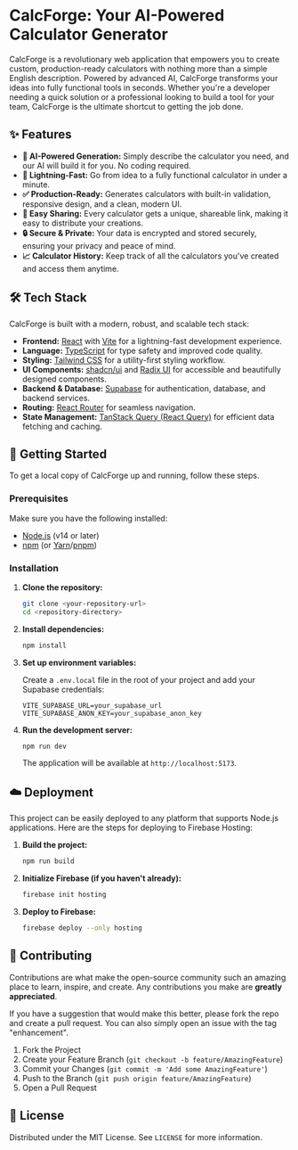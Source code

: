 # CalcForge: Your AI-Powered Calculator Generator

CalcForge is a revolutionary web application that empowers you to create custom, production-ready calculators with nothing more than a simple English description. Powered by advanced AI, CalcForge transforms your ideas into fully functional tools in seconds. Whether you're a developer needing a quick solution or a professional looking to build a tool for your team, CalcForge is the ultimate shortcut to getting the job done.

## ✨ Features

*   **🤖 AI-Powered Generation:** Simply describe the calculator you need, and our AI will build it for you. No coding required.
*   **🚀 Lightning-Fast:** Go from idea to a fully functional calculator in under a minute.
*   **✅ Production-Ready:** Generates calculators with built-in validation, responsive design, and a clean, modern UI.
*   **🔗 Easy Sharing:** Every calculator gets a unique, shareable link, making it easy to distribute your creations.
*   **🔒 Secure & Private:** Your data is encrypted and stored securely, ensuring your privacy and peace of mind.
*   **📈 Calculator History:** Keep track of all the calculators you've created and access them anytime.

## 🛠️ Tech Stack

CalcForge is built with a modern, robust, and scalable tech stack:

*   **Frontend:** [React](https://reactjs.org/) with [Vite](https://vitejs.dev/) for a lightning-fast development experience.
*   **Language:** [TypeScript](https://www.typescriptlang.org/) for type safety and improved code quality.
*   **Styling:** [Tailwind CSS](https://tailwindcss.com/) for a utility-first styling workflow.
*   **UI Components:** [shadcn/ui](https://ui.shadcn.com/) and [Radix UI](https://www.radix-ui.com/) for accessible and beautifully designed components.
*   **Backend & Database:** [Supabase](https.supabase.io/) for authentication, database, and backend services.
*   **Routing:** [React Router](https://reactrouter.com/) for seamless navigation.
*   **State Management:** [TanStack Query (React Query)](https://tanstack.com/query/v4) for efficient data fetching and caching.

## 🚀 Getting Started

To get a local copy of CalcForge up and running, follow these steps.

### Prerequisites

Make sure you have the following installed:

*   [Node.js](https://nodejs.org/) (v14 or later)
*   [npm](https://www.npmjs.com/) (or [Yarn](https://yarnpkg.com/)/[pnpm](https://pnpm.io/))

### Installation

1.  **Clone the repository:**

    ```sh
    git clone <your-repository-url>
    cd <repository-directory>
    ```

2.  **Install dependencies:**

    ```sh
    npm install
    ```

3.  **Set up environment variables:**

    Create a `.env.local` file in the root of your project and add your Supabase credentials:

    ```env
    VITE_SUPABASE_URL=your_supabase_url
    VITE_SUPABASE_ANON_KEY=your_supabase_anon_key
    ```

4.  **Run the development server:**

    ```sh
    npm run dev
    ```

    The application will be available at `http://localhost:5173`.

## ☁️ Deployment

This project can be easily deployed to any platform that supports Node.js applications. Here are the steps for deploying to Firebase Hosting:

1.  **Build the project:**

    ```sh
    npm run build
    ```

2.  **Initialize Firebase (if you haven't already):**

    ```sh
    firebase init hosting
    ```

3.  **Deploy to Firebase:**

    ```sh
    firebase deploy --only hosting
    ```

## 🤝 Contributing

Contributions are what make the open-source community such an amazing place to learn, inspire, and create. Any contributions you make are **greatly appreciated**.

If you have a suggestion that would make this better, please fork the repo and create a pull request. You can also simply open an issue with the tag "enhancement".

1.  Fork the Project
2.  Create your Feature Branch (`git checkout -b feature/AmazingFeature`)
3.  Commit your Changes (`git commit -m 'Add some AmazingFeature'`)
4.  Push to the Branch (`git push origin feature/AmazingFeature`)
5.  Open a Pull Request

## 📄 License

Distributed under the MIT License. See `LICENSE` for more information.
